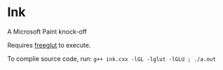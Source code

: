 # Ink
A Microsoft Paint knock-off

Requires [freeglut](https://freeglut.sourceforge.net/) to execute.

To complie source code, run: `g++ ink.cxx -lGL -lglut -lGLU ; ./a.out`
